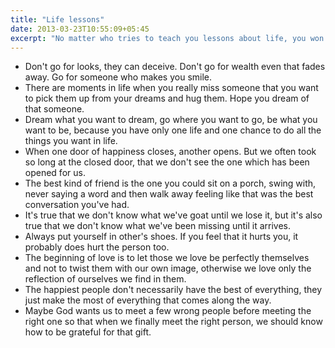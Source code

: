 ```yaml
---
title: "Life lessons"
date: 2013-03-23T10:55:09+05:45
excerpt: "No matter who tries to teach you lessons about life, you won't understand it until you have to go through them on your own."
---
```


* Don't go for looks, they can deceive. Don't go for wealth even that fades away. Go for someone who makes you smile.
* There are moments in life when you really miss someone that you want to pick them up from your dreams and hug them. Hope you dream of that someone.
* Dream what you want to dream, go where you want to go, be what you want to be, because you have only one life and one chance to do all the things you want in life.
* When one door of happiness closes, another opens. But we often took so long at the closed door, that we don't see the one which has been opened for us.
* The best kind of friend is the one you could sit on a porch, swing with, never saying a word and then walk away feeling like that was the best conversation you've had.
* It's true that we don't know what we've goat until we lose it, but it's also true that we don't know what we've been missing until it arrives.
* Always put yourself in other's shoes. If you feel that it hurts you, it probably does hurt the person too.
* The beginning of love is to let those we love be perfectly themselves and not to twist them with our own image, otherwise we love only the reflection of ourselves we find in them.
* The happiest people don't necessarily have the best of everything, they just make the most of everything that comes along the way.
* Maybe God wants us to meet a few wrong people before meeting the right one so that when we finally meet the right person, we should know how to be grateful for that gift.
